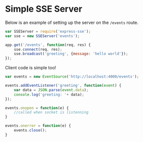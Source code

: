 # Simple SSE Server

Below is an example of setting up the server on the ```/events``` route.

```javascript
var SSEServer = require('express-sse');
var sse = new SSEServer('events');

app.get('/events', function(req, res) {
    sse.connect(req, res);
    sse.broadcast('greeting', {message: 'hello world'});
});

```
Client code is simple too!

```javascript
var events = new EventSource('http://localhost:4000/events');

events.addEventListener('greeting', function(event) {
    var data = JSON.parse(event.data);
    console.log('greeting: '+ data);
});

events.onopen = function(e) {
    //called when socket is listenning
}

events.onerror = function(e) {
    events.close();
}

```
